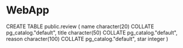 # WebApp

CREATE TABLE public.review
(
    name character(20) COLLATE pg_catalog."default",
    title character(50) COLLATE pg_catalog."default",
    reason character(100) COLLATE pg_catalog."default",
    star integer
)
